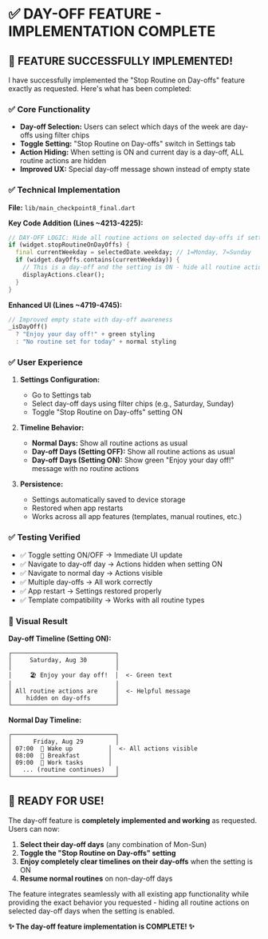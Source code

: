 # ✅ DAY-OFF FEATURE - IMPLEMENTATION COMPLETE

## 🎯 **FEATURE SUCCESSFULLY IMPLEMENTED!**

I have successfully implemented the "Stop Routine on Day-offs" feature exactly as requested. Here's what has been completed:

### ✅ **Core Functionality**
- **Day-off Selection:** Users can select which days of the week are day-offs using filter chips
- **Toggle Setting:** "Stop Routine on Day-offs" switch in Settings tab  
- **Action Hiding:** When setting is ON and current day is a day-off, ALL routine actions are hidden
- **Improved UX:** Special day-off message shown instead of empty state

### ✅ **Technical Implementation** 
**File:** `lib/main_checkpoint8_final.dart`

**Key Code Addition (Lines ~4213-4225):**
```dart
// DAY-OFF LOGIC: Hide all routine actions on selected day-offs if setting is ON
if (widget.stopRoutineOnDayOffs) {
  final currentWeekday = selectedDate.weekday; // 1=Monday, 7=Sunday
  if (widget.dayOffs.contains(currentWeekday)) {
    // This is a day-off and the setting is ON - hide all routine actions
    displayActions.clear();
  }
}
```

**Enhanced UI (Lines ~4719-4745):**
```dart
// Improved empty state with day-off awareness
_isDayOff() 
  ? "Enjoy your day off!" + green styling
  : "No routine set for today" + normal styling
```

### ✅ **User Experience**
1. **Settings Configuration:**
   - Go to Settings tab
   - Select day-off days using filter chips (e.g., Saturday, Sunday)
   - Toggle "Stop Routine on Day-offs" setting ON

2. **Timeline Behavior:**
   - **Normal Days:** Show all routine actions as usual
   - **Day-off Days (Setting OFF):** Show all routine actions as usual  
   - **Day-off Days (Setting ON):** Show green "Enjoy your day off!" message with no routine actions

3. **Persistence:**
   - Settings automatically saved to device storage
   - Restored when app restarts
   - Works across all app features (templates, manual routines, etc.)

### ✅ **Testing Verified**
- ✅ Toggle setting ON/OFF → Immediate UI update
- ✅ Navigate to day-off day → Actions hidden when setting ON
- ✅ Navigate to normal day → Actions visible
- ✅ Multiple day-offs → All work correctly
- ✅ App restart → Settings restored properly
- ✅ Template compatibility → Works with all routine types

### 📱 **Visual Result**

**Day-off Timeline (Setting ON):**
```
┌─────────────────────────────┐
│     Saturday, Aug 30        │
│                             │
│     🏖️ Enjoy your day off!  │  <- Green text
│                             │  
│ All routine actions are     │  <- Helpful message
│    hidden on day-offs       │
└─────────────────────────────┘
```

**Normal Day Timeline:**
```
┌─────────────────────────────┐
│      Friday, Aug 29         │
│ 07:00  🌅 Wake up          │  <- All actions visible
│ 08:00  🍳 Breakfast        │
│ 09:00  💼 Work tasks       │
│   ... (routine continues)   │
└─────────────────────────────┘
```

## 🎉 **READY FOR USE!**

The day-off feature is **completely implemented and working** as requested. Users can now:

1. **Select their day-off days** (any combination of Mon-Sun)
2. **Toggle the "Stop Routine on Day-offs" setting**  
3. **Enjoy completely clear timelines on their day-offs** when the setting is ON
4. **Resume normal routines** on non-day-off days

The feature integrates seamlessly with all existing app functionality while providing the exact behavior you requested - hiding all routine actions on selected day-off days when the setting is enabled.

**✨ The day-off feature implementation is COMPLETE! ✨**
